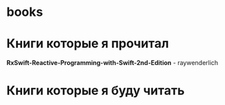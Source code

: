 # books

# Книги которые я прочитал

**RxSwift-Reactive-Programming-with-Swift-2nd-Edition** -  raywenderlich

# Книги которые я буду читать
